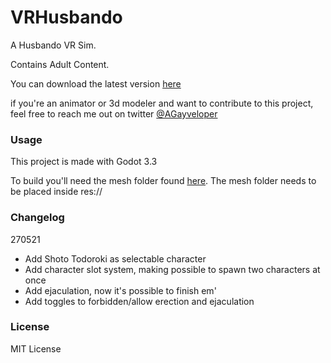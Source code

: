 # VRHusbando
A Husbando VR Sim.

Contains Adult Content.

You can download the latest version [here](https://www.mediafire.com/file/np9b98pqxhbce9f/VRHusbando_270521.apk/file)

if you're an animator or 3d modeler and want to contribute to this project, feel free to reach me out on twitter [@AGayveloper](https://twitter.com/AGayveloper)

### Usage
This project is made with Godot 3.3

To build you'll need the mesh folder found [here](https://drive.google.com/drive/folders/1tn33ACXJfiqgwj8jK_DyfA-DB4BAIHt7?usp=sharing). The mesh folder needs to be placed inside res://

### Changelog
270521
* Add Shoto Todoroki as selectable character
* Add character slot system, making possible to spawn two characters at once
* Add ejaculation, now it's possible to finish em'
* Add toggles to forbidden/allow erection and ejaculation

### License

MIT License
